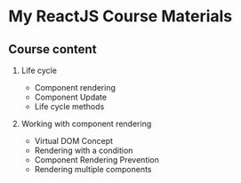 # My ReactJS Course Materials

## Course content

1. Life cycle
    - Component rendering
    - Component Update
    - Life cycle methods

2. Working with component rendering
    - Virtual DOM Concept
    - Rendering with a condition
    - Component Rendering Prevention
    - Rendering multiple components
